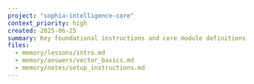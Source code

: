 ```yaml
---
project: "sophia-intelligence-core"
context_priority: high
created: 2025-06-25
summary: Key foundational instructions and core module definitions
files:
  - memory/lessons/intro.md
  - memory/answers/vector_basics.md
  - memory/notes/setup_instructions.md
---
```

